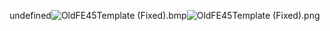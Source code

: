 undefined![OldFE45Template (Fixed).bmp](https://raw.githubusercontent.com/Klokinator/FE-Repo/main/BGs,%20Interface%20Elements/Status%20Screen%20Backgrounds/FE4%20Status%20Screen%20(LordGlenn)%20(2)/OldFE45Template%20(Fixed).bmp "OldFE45Template (Fixed).bmp")![OldFE45Template (Fixed).png](https://raw.githubusercontent.com/Klokinator/FE-Repo/main/BGs,%20Interface%20Elements/Status%20Screen%20Backgrounds/FE4%20Status%20Screen%20(LordGlenn)%20(2)/OldFE45Template%20(Fixed).png "OldFE45Template (Fixed).png")